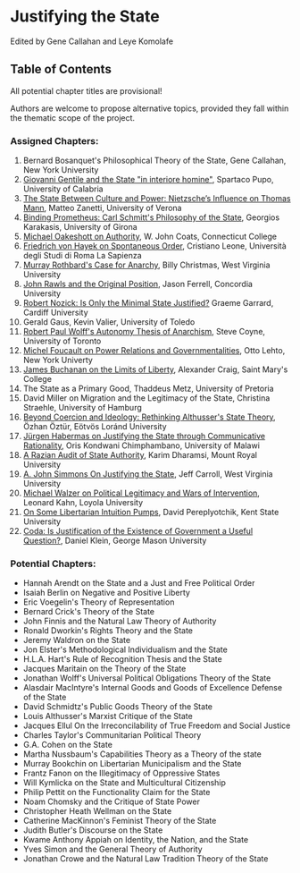 # Justifying the State

Edited by Gene Callahan and Leye Komolafe


## Table of Contents

All potential chapter titles are provisional!

Authors are welcome to propose alternative topics, provided they fall
within the thematic scope of the project.

### Assigned Chapters:

1. Bernard Bosanquet's Philosophical Theory of the State, Gene Callahan, New York University
1. [Giovanni Gentile and the State "in interiore homine"](abstracts/gentile.md), Spartaco Pupo, University of Calabria
1. [The State Between Culture and Power: Nietzsche’s Influence on Thomas Mann](abstracts/mann.md),
    Matteo Zanetti, University of Verona
1. [Binding Prometheus: Carl Schmitt's Philosophy of the State](abstracts/schmitt.md), Georgios Karakasis, University of Girona
1. [Michael Oakeshott on Authority](abstracts/oakeshott.md), W. John Coats, Connecticut College
1. [Friedrich von Hayek on Spontaneous Order](abstracts/hayek.md), Cristiano Leone, 
Università degli Studi di Roma La Sapienza 
1. [Murray Rothbard's Case for Anarchy](abstracts/rothbard.md), Billy Christmas, West Virginia University
1. [John Rawls and the Original Position](abstracts/rawls.md), Jason Ferrell, Concordia University
1. [Robert Nozick: Is Only the Minimal State Justified?](abstracts/nozick.md) Graeme Garrard, Cardiff University
1. Gerald Gaus, Kevin Valier, University of Toledo
1. [Robert Paul Wolff's Autonomy Thesis of Anarchism](abstracts/wolff.md), Steve Coyne, University of Toronto
1. [Michel Foucault on Power Relations and Governmentalities](abstracts/focault.md), Otto Lehto, New York Univerty
1. [James Buchanan on the Limits of Liberty](abstracts/buchanan.md), Alexander Craig, Saint Mary's College
1. The State as a Primary Good, Thaddeus Metz, University of Pretoria
1. David Miller on Migration and the Legitimacy of the State, Christina Straehle, University of Hamburg
1. [Beyond Coercion and Ideology: Rethinking Althusser's State Theory](abstracts/althusser.md), Özhan Öztür, Eötvös Loránd University
1. [Jürgen Habermas on Justifying the State through Communicative Rationality](abstracts/habermas.md),
Oris Kondwani Chimphambano, University of Malawi
1. [A Razian Audit of State Authority](abstracts.raz.md), Karim Dharamsi, Mount Royal University
1. [A. John Simmons On Justifying the State](abstracts/simmons.md), Jeff Carroll, West Virginia University
1. [Michael Walzer on Political Legitimacy and Wars of Intervention](abstracts/walzer.md), Leonard Kahn, Loyola
    University
1. [On Some Libertarian Intuition Pumps](abstracts/huemer.md), David Pereplyotchik, Kent State University
1. [Coda: Is Justification of the Existence of Government a Useful Question?](abstracts/coda.md), Daniel Klein, George Mason University

### Potential Chapters:

- Hannah Arendt on the State and a Just and Free Political Order
- Isaiah Berlin on Negative and Positive Liberty
- Eric Voegelin's Theory of Representation
- Bernard Crick's Theory of the State
- John Finnis and the Natural Law Theory of Authority 
- Ronald Dworkin's Rights Theory and the State
- Jeremy Waldron on the State
- Jon Elster's Methodological Individualism and the State
- H.L.A. Hart's Rule of Recognition Thesis and the State
- Jacques Maritain on the Theory of the State
- Jonathan Wolff's Universal Political Obligations Theory of the State
- Alasdair MacIntyre's Internal Goods and Goods of Excellence Defense of the State
- David Schmidtz's Public Goods Theory of the State
- Louis Althusser's Marxist Critique of the State
- Jacques Ellul On the Irreconcilability of True Freedom and Social Justice
- Charles Taylor's Communitarian Political Theory
- G.A. Cohen on the State
- Martha Nussbaum's Capabilities Theory as a Theory of the state
- Murray Bookchin on Libertarian Municipalism and the State
- Frantz Fanon on the Illegitimacy of Oppressive States
- Will Kymlicka on the State and Multicultural Citizenship
- Philip Pettit on the Functionality Claim for the State
- Noam Chomsky and the Critique of State Power
- Christopher Heath Wellman on the State
- Catherine MacKinnon's Feminist Theory of the State
- Judith Butler's Discourse on the State
- Kwame Anthony Appiah on Identity, the Nation, and the State
- Yves Simon and the General Theory of Authority 
- Jonathan Crowe and the Natural Law Tradition Theory of the State
